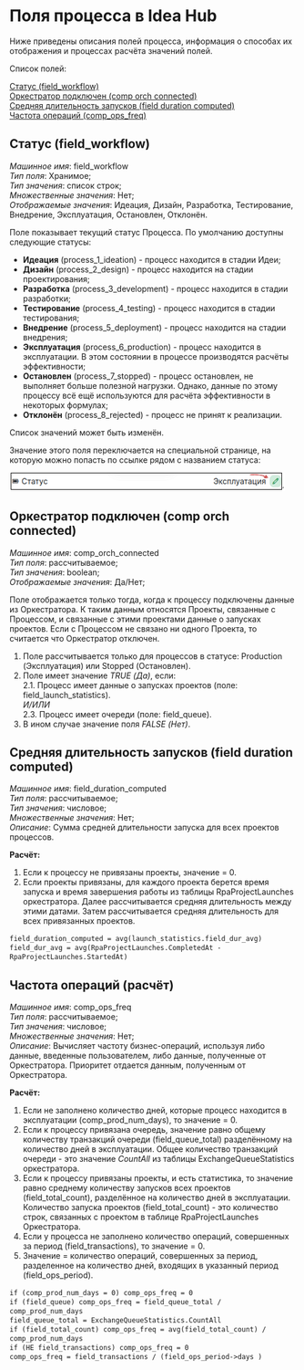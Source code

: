 # Поля процесса в Idea Hub

Ниже приведены описания полей процесса, информация о способах их отображения и процессах расчёта значений полей.

Список полей:

[Статус (field_workflow)](https://github.com/PrimoRPA/Docs.Rus/new/1347-%D0%BD%D0%B0%D0%BF%D0%B8%D1%81%D0%B0%D1%82%D1%8C-%D1%81%D1%82%D0%B0%D1%82%D1%8C%D1%8E-%D0%BF%D1%80%D0%BE-%D0%BF%D0%BE%D0%BB%D1%8F-%D0%BF%D1%80%D0%BE%D1%86%D0%B5%D1%81%D1%81%D0%B0-%D0%B2-idea-hub/idea-hub/processes#%D1%81%D1%82%D0%B0%D1%82%D1%83%D1%81-field_workflow)  
[Оркестратор подключен (comp orch connected)](https://github.com/PrimoRPA/Docs.Rus/new/1347-%D0%BD%D0%B0%D0%BF%D0%B8%D1%81%D0%B0%D1%82%D1%8C-%D1%81%D1%82%D0%B0%D1%82%D1%8C%D1%8E-%D0%BF%D1%80%D0%BE-%D0%BF%D0%BE%D0%BB%D1%8F-%D0%BF%D1%80%D0%BE%D1%86%D0%B5%D1%81%D1%81%D0%B0-%D0%B2-idea-hub/idea-hub/processes#%D0%BE%D1%80%D0%BA%D0%B5%D1%81%D1%82%D1%80%D0%B0%D1%82%D0%BE%D1%80-%D0%BF%D0%BE%D0%B4%D0%BA%D0%BB%D1%8E%D1%87%D0%B5%D0%BD-comp-orch-connected)  
[Средняя длительность запусков (field duration computed)](https://github.com/PrimoRPA/Docs.Rus/new/1347-%D0%BD%D0%B0%D0%BF%D0%B8%D1%81%D0%B0%D1%82%D1%8C-%D1%81%D1%82%D0%B0%D1%82%D1%8C%D1%8E-%D0%BF%D1%80%D0%BE-%D0%BF%D0%BE%D0%BB%D1%8F-%D0%BF%D1%80%D0%BE%D1%86%D0%B5%D1%81%D1%81%D0%B0-%D0%B2-idea-hub/idea-hub/processes#%D1%81%D1%80%D0%B5%D0%B4%D0%BD%D1%8F%D1%8F-%D0%B4%D0%BB%D0%B8%D1%82%D0%B5%D0%BB%D1%8C%D0%BD%D0%BE%D1%81%D1%82%D1%8C-%D0%B7%D0%B0%D0%BF%D1%83%D1%81%D0%BA%D0%BE%D0%B2-field-duration-computed)  
[Частота операций (comp_ops_freq)](https://github.com/PrimoRPA/Docs.Rus/new/1347-%D0%BD%D0%B0%D0%BF%D0%B8%D1%81%D0%B0%D1%82%D1%8C-%D1%81%D1%82%D0%B0%D1%82%D1%8C%D1%8E-%D0%BF%D1%80%D0%BE-%D0%BF%D0%BE%D0%BB%D1%8F-%D0%BF%D1%80%D0%BE%D1%86%D0%B5%D1%81%D1%81%D0%B0-%D0%B2-idea-hub/idea-hub/processes#%D1%87%D0%B0%D1%81%D1%82%D0%BE%D1%82%D0%B0-%D0%BE%D0%BF%D0%B5%D1%80%D0%B0%D1%86%D0%B8%D0%B9-%D1%80%D0%B0%D1%81%D1%87%D1%91%D1%82)  

## Статус (field_workflow)
*Машинное имя*: field_workflow  
*Тип поля*: Хранимое;  
*Тип значения*: список строк;  
*Множественные значения*: Нет;  
*Отображаемые значения*: Идеация, Дизайн, Разработка, Тестирование, Внедрение, Эксплуатация, Остановлен, Отклонён.  

Поле показывает текущий статус Процесса. 
По умолчанию доступны следующие статусы:
- **Идеация** (process_1_ideation) - процесс находится в стадии Идеи;
- **Дизайн** (process_2_design) - процесс находится на стадии проектирования;
- **Разработка** (process_3_development) - процесс находится в стадии разработки;
- **Тестирование** (process_4_testing) - процесс находится в стадии тестирования;
- **Внедрение** (process_5_deployment) - процесс находится на стадии внедрения;
- **Эксплуатация** (process_6_production) - процесс находится в эксплуатации. В этом состоянии в процессе производятся расчёты эффективности;
- **Остановлен** (process_7_stopped) - процесс остановлен, не выполняет больше полезной нагрузки. Однако, данные по этому процессу всё ещё используются для расчёта эффективности в некоторых формулах;
- **Отклонён** (process_8_rejected) - процесс не принят к реализации.

Список значений может быть изменён.

Значение этого поля переключается на специальной странице, на которую можно попасть по ссылке рядом с названием статуса:

![image.png](../../.gitbook/assets1/Fields.PNG)

##  Оркестратор подключен (comp orch connected)
*Машинное имя*: comp_orch_connected  
*Тип поля*: рассчитываемое;  
*Тип значения*: boolean;  
*Отображаемые значения*: Да/Нет;  

Поле отображается только тогда, когда к процессу подключены данные из Оркестратора. К таким данным относятся Проекты, связанные с Процессом, 
и связанные с этими проектами данные о запусках проектов. Если с Процессом не связано ни одного Проекта, то считается что Оркестратор отключен.

1. Поле рассчитывается только для процессов в статусе: Production (Эксплуатация) или Stopped (Остановлен).
2. Поле имеет значение *TRUE (Да)*, если:  
2.1. Процесс имеет данные о запусках проектов (поле: field_launch_statistics).  
*И/ИЛИ*  
2.3. Процесс имеет очереди (поле: field_queue).  
3. В ином случае значение поля *FALSE (Нет)*.

## Средняя длительность запусков (field duration computed)
*Машинное имя*: field_duration_computed  
*Тип поля*: рассчитываемое;  
*Тип значения*: числовое;  
*Множественные значения*: Нет;  
*Описание*: Сумма средней длительности запуска для всех проектов процессов.  

**Расчёт:**
1. Если к процессу не привязаны проекты, значение = 0.
2. Если проекты привязаны, для каждого проекта берется время запуска и время завершения работы из таблицы RpaProjectLaunches оркестратора. Далее рассчитывается средняя
длительность между этими датами. Затем рассчитывается средняя длительность для всех привязанных проектов.

```
field_duration_computed = avg(launch_statistics.field_dur_avg)
field_dur_avg = avg(RpaProjectLaunches.CompletedAt - RpaProjectLaunches.StartedAt)
```

## Частота операций (расчёт)
*Машинное имя*: comp_ops_freq    
*Тип поля*: рассчитываемое;    
*Тип значения*: числовое;    
*Множественные значения*: Нет;  
*Описание*: Вычисляет частоту бизнес-операций, используя либо данные, введенные пользователем, либо данные, полученные от Оркестратора. 
Приоритет отдается данным, полученным от Оркестратора.  

**Расчёт:**
1. Если не заполнено количество дней, которые процесс находится в эксплуатации (comp_prod_num_days), то значение = 0.
2. Если к процессу привязана очередь, значение равно общему количеству транзакций очереди (field_queue_total) разделённому на количество дней в эксплуатации.
Общее количество транзакций очереди - это значение *CountAll* из таблицы ExchangeQueueStatistics оркестратора.
4. Если к процессу привязаны проекты, и есть статистика, то значение равно среднему количеству запусков всех проектов (field_total_count), разделённое на количество
дней в эксплуатации. Количество запуска проектов (field_total_count) - это количество строк, связанных с проектом в таблице RpaProjectLaunches Оркестратора.
6. Если у процесса не заполнено количество операций, совершенных за период (field_transactions), то значение = 0.
7. Значение = количество операций, совершенных за период, разделенное на количество дней, входящих в указанный период (field_ops_period).

```
if (comp_prod_num_days = 0) comp_ops_freq = 0
if (field_queue) comp_ops_freq = field_queue_total / comp_prod_num_days
field_queue_total = ExchangeQueueStatistics.CountAll
if (field_total_count) comp_ops_freq = avg(field_total_count) / comp_prod_num_days
if (НЕ field_transactions) comp_ops_freq = 0
comp_ops_freq = field_transactions / (field_ops_period->days )
```
